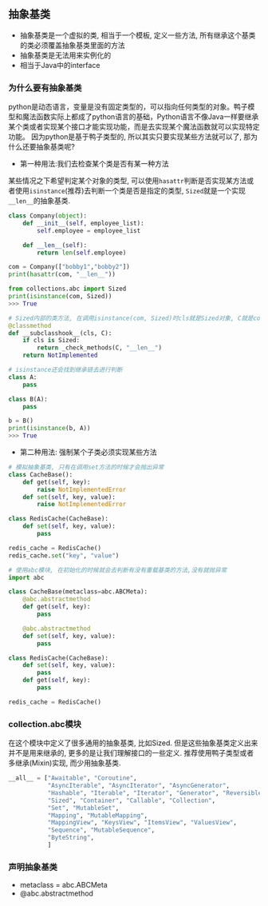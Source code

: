 ## 抽象基类
- 抽象基类是一个虚拟的类, 相当于一个模板, 定义一些方法, 所有继承这个基类的类必须覆盖抽象基类里面的方法
- 抽象基类是无法用来实例化的
- 相当于Java中的interface

### 为什么要有抽象基类
python是动态语言，变量是没有固定类型的，可以指向任何类型的对象。鸭子模型和魔法函数实际上都成了python语言的基础，Python语言不像Java一样要继承某个类或者实现某个接口才能实现功能，而是去实现某个魔法函数就可以实现特定功能。
因为python是基于鸭子类型的, 所以其实只要实现某些方法就可以了, 那为什么还要抽象基类呢?
- 第一种用法:我们去检查某个类是否有某一种方法

某些情况之下希望判定某个对象的类型, 可以使用`hasattr`判断是否实现某方法或者使用`isinstance`(推荐)去判断一个类是否是指定的类型, `Sized`就是一个实现`__len__`的抽象基类.
```python
class Company(object):
    def __init__(self, employee_list):
        self.employee = employee_list

    def __len__(self):
        return len(self.employee)

com = Company(["bobby1","bobby2"])
print(hasattr(com, "__len__"))

from collections.abc import Sized
print(isinstance(com, Sized))
>>> True

# Sized内部的类方法, 在调用isinstance(com, Sized)时cls就是Sized对象, C就是com对象,然后判断com对象有没有实现__len__方法.
@classmethod
def __subclasshook__(cls, C):
    if cls is Sized:
        return _check_methods(C, "__len__")
    return NotImplemented

# isinstance还会找到继承链去进行判断
class A:
    pass

class B(A):
    pass

b = B()
print(isinstance(b, A))
>>> True
```
- 第二种用法: 强制某个子类必须实现某些方法
```python
# 模拟抽象基类, 只有在调用set方法的时候才会抛出异常
class CacheBase():
    def get(self, key):
        raise NotImplementedError
    def set(self, key, value):
        raise NotImplementedError

class RedisCache(CacheBase):
    def set(self, key, value):
        pass

redis_cache = RedisCache()
redis_cache.set("key", "value")

# 使用abc模块, 在初始化的时候就会去判断有没有重载基类的方法,没有就抛异常
import abc

class CacheBase(metaclass=abc.ABCMeta):
    @abc.abstractmethod
    def get(self, key):
        pass

    @abc.abstractmethod
    def set(self, key, value):
        pass

class RedisCache(CacheBase):
    def set(self, key, value):
        pass
    def get(self, key):
        pass

redis_cache = RedisCache()
```

### collection.abc模块
在这个模块中定义了很多通用的抽象基类, 比如Sized. 但是这些抽象基类定义出来并不是用来继承的, 更多的是让我们理解接口的一些定义. 推荐使用鸭子类型或者多继承(Mixin)实现, 而少用抽象基类.
```python
__all__ = ["Awaitable", "Coroutine",
           "AsyncIterable", "AsyncIterator", "AsyncGenerator",
           "Hashable", "Iterable", "Iterator", "Generator", "Reversible",
           "Sized", "Container", "Callable", "Collection",
           "Set", "MutableSet",
           "Mapping", "MutableMapping",
           "MappingView", "KeysView", "ItemsView", "ValuesView",
           "Sequence", "MutableSequence",
           "ByteString",
           ]
```

### 声明抽象基类
- metaclass = abc.ABCMeta
- @abc.abstractmethod

